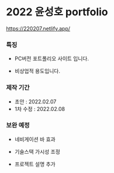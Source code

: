 # 2022 윤성호 portfolio

https://220207.netlify.app/

### 특징

- PC버전 포트폴리오 사이트 입니다.

- 비상업적 용도입니다.

### 제작 기간

- 초안 : 2022.02.07
- 1차 수정 : 2022.02.08

### 보완 예정

- 네비게이션 바 효과

- 기술스택 가시성 조정

- 프로젝트 설명 추가


